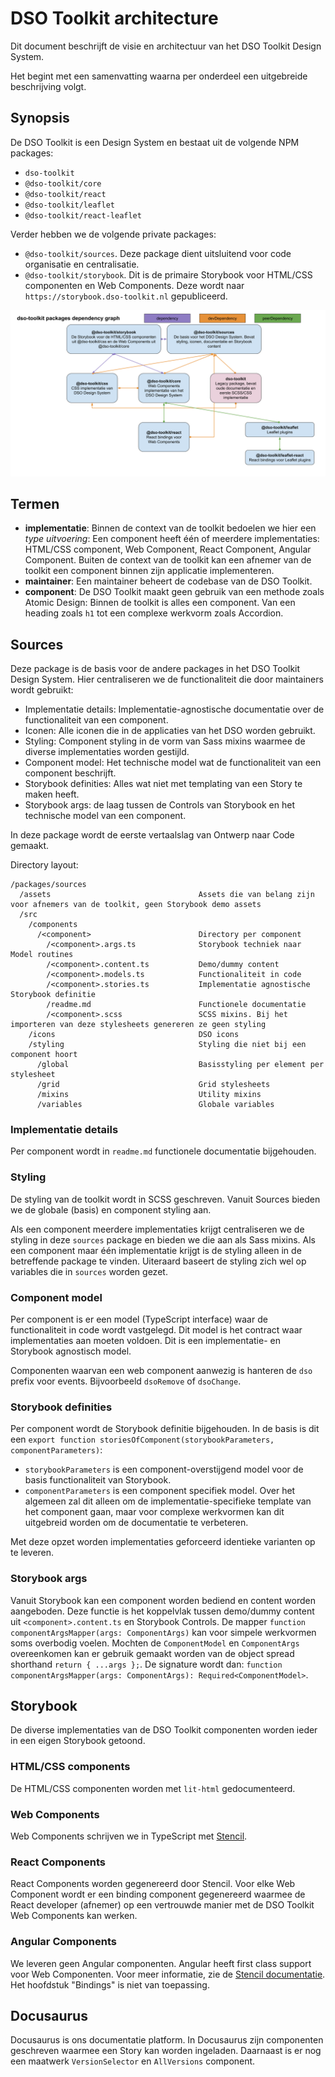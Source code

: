 # DSO Toolkit architecture

Dit document beschrijft de visie en architectuur van het DSO Toolkit Design System.

Het begint met een samenvatting waarna per onderdeel een uitgebreide beschrijving volgt.

## Synopsis

De DSO Toolkit is een Design System en bestaat uit de volgende NPM packages:

- `dso-toolkit`
- `@dso-toolkit/core`
- `@dso-toolkit/react`
- `@dso-toolkit/leaflet`
- `@dso-toolkit/react-leaflet`

Verder hebben we de volgende private packages:

- `@dso-toolkit/sources`. Deze package dient uitsluitend voor code organisatie en centralisatie.
- `@dso-toolkit/storybook`. Dit is de primaire Storybook voor HTML/CSS componenten en Web Components. Deze wordt naar `https://storybook.dso-toolkit.nl` gepubliceerd.

![DSO Toolkit dependency graph](dependency-graph.svg)

## Termen

- **implementatie**: Binnen de context van de toolkit bedoelen we hier een _type uitvoering_: Een component heeft één of meerdere implementaties: HTML/CSS component, Web Component, React Component, Angular Component. Buiten de context van de toolkit kan een afnemer van de toolkit een component binnen zijn applicatie implementeren.
- **maintainer**: Een maintainer beheert de codebase van de DSO Toolkit.
- **component**: De DSO Toolkit maakt geen gebruik van een methode zoals Atomic Design: Binnen de toolkit is alles een component. Van een heading zoals `h1` tot een complexe werkvorm zoals Accordion.

## Sources

Deze package is de basis voor de andere packages in het DSO Toolkit Design System. Hier centraliseren we de functionaliteit die door maintainers wordt gebruikt:

- Implementatie details: Implementatie-agnostische documentatie over de functionaliteit van een component.
- Iconen: Alle iconen die in de applicaties van het DSO worden gebruikt.
- Styling: Component styling in de vorm van Sass mixins waarmee de diverse implementaties worden gestijld.
- Component model: Het technische model wat de functionaliteit van een component beschrijft.
- Storybook definities: Alles wat niet met templating van een Story te maken heeft.
- Storybook args: de laag tussen de Controls van Storybook en het technische model van een component.

In deze package wordt de eerste vertaalslag van Ontwerp naar Code gemaakt.

Directory layout:

```
/packages/sources
  /assets                                 Assets die van belang zijn voor afnemers van de toolkit, geen Storybook demo assets
  /src
    /components
      /<component>                        Directory per component
        /<component>.args.ts              Storybook techniek naar Model routines
        /<component>.content.ts           Demo/dummy content
        /<component>.models.ts            Functionaliteit in code
        /<component>.stories.ts           Implementatie agnostische Storybook definitie
        /readme.md                        Functionele documentatie
        /<component>.scss                 SCSS mixins. Bij het importeren van deze stylesheets genereren ze geen styling
    /icons                                DSO icons
    /styling                              Styling die niet bij een component hoort
      /global                             Basisstyling per element per stylesheet
      /grid                               Grid stylesheets
      /mixins                             Utility mixins
      /variables                          Globale variables
```

### Implementatie details

Per component wordt in `readme.md` functionele documentatie bijgehouden.

### Styling

De styling van de toolkit wordt in SCSS geschreven. Vanuit Sources bieden we de globale (basis) en component styling aan.

Als een component meerdere implementaties krijgt centraliseren we de styling in deze `sources` package en bieden we die aan als Sass mixins. Als een component maar één implementatie krijgt is de styling alleen in de betreffende package te vinden. Uiteraard baseert de styling zich wel op variables die in `sources` worden gezet.

### Component model

Per component is er een model (TypeScript interface) waar de functionaliteit in code wordt vastgelegd. Dit model is het contract waar implementaties aan moeten voldoen. Dit is een implementatie- en Storybook agnostisch model.

Componenten waarvan een web component aanwezig is hanteren de `dso` prefix voor events. Bijvoorbeeld `dsoRemove` of `dsoChange`.

### Storybook definities

Per component wordt de Storybook definitie bijgehouden. In de basis is dit een `export function storiesOfComponent(storybookParameters, componentParameters)`:

- `storybookParameters` is een component-overstijgend model voor de basis functionaliteit van Storybook.
- `componentParameters` is een component specifiek model. Over het algemeen zal dit alleen om de implementatie-specifieke template van het component gaan, maar voor complexe werkvormen kan dit uitgebreid worden om de documentatie te verbeteren.

Met deze opzet worden implementaties geforceerd identieke varianten op te leveren.

### Storybook args

Vanuit Storybook kan een component worden bediend en content worden aangeboden. Deze functie is het koppelvlak tussen demo/dummy content uit `<component>.content.ts` en Storybook Controls. De mapper `function componentArgsMapper(args: ComponentArgs)` kan voor simpele werkvormen soms overbodig voelen. Mochten de `ComponentModel` en `ComponentArgs` overeenkomen kan er gebruik gemaakt worden van de object spread shorthand `return { ...args };`. De signature wordt dan: `function componentArgsMapper(args: ComponentArgs): Required<ComponentModel>`.

## Storybook

De diverse implementaties van de DSO Toolkit componenten worden ieder in een eigen Storybook getoond.

### HTML/CSS components

De HTML/CSS componenten worden met `lit-html` gedocumenteerd.

### Web Components

Web Components schrijven we in TypeScript met [Stencil](https://stenciljs.com/).

### React Components

React Components worden gegenereerd door Stencil. Voor elke Web Component wordt er een binding component gegenereerd waarmee de React developer (afnemer) op een vertrouwde manier met de DSO Toolkit Web Components kan werken.

### Angular Components

We leveren geen Angular componenten. Angular heeft first class support voor Web Componenten. Voor meer informatie, zie de [Stencil documentatie](https://github.com/ionic-team/stencil-site/blob/f9289b0d52b13576b2dfcbdf4166e5f1aebb33e2/src/docs/framework-integration/angular.md#angular). Het hoofdstuk "Bindings" is niet van toepassing.

## Docusaurus

Docusaurus is ons documentatie platform. In Docusaurus zijn componenten geschreven waarmee een Story kan worden ingeladen. Daarnaast is er nog een maatwerk `VersionSelector` en `AllVersions` component.
